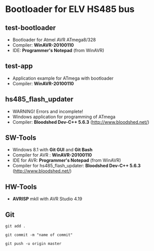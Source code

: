 Bootloader for ELV HS485 bus
============================

test-bootloader
---------------
* Bootloader for Atmel AVR ATmega8/328
* Compiler: **WinAVR-20100110**
* IDE: **Programmer's Notepad** (from WinAVR)

test-app
--------
* Application example for ATmega with bootloader
* Compiler: **WinAVR-20100110**


hs485_flash_updater
-------------------
* WARNING! Errors and incomplete!
* Windows application for programming of ATmega
* Compiler: **Bloodshed Dev-C++ 5.6.3** (http://www.bloodshed.net/)

SW-Tools
--------
* Windows 8.1 with **Git GUI** and **Git Bash**
* Compiler for AVR : **WinAVR-20100110**
* IDE for AVR: **Programmer's Notepad** (from WinAVR)
* Compiler for hs485_flash_updater: **Bloodshed Dev-C++ 5.6.3** (http://www.bloodshed.net/)


HW-Tools
--------
* **AVRISP** mkII with AVR Studio 4.19


Git
---
 `git add .`
 
 `git commit -m "name of commit"`
 
 `git push -u origin master`
 

